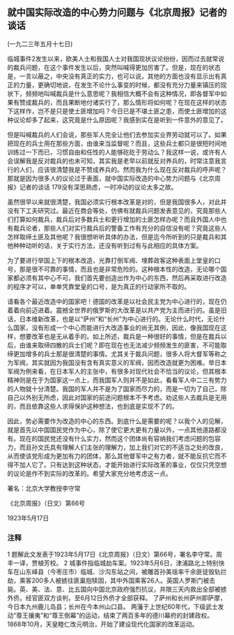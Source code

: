 ## 就中国实际改造的中心势力问题与《北京周报》记者的谈话

 

(一九二三年五月十七日)

 

临城事件2发生以来，欧美人士和我国人士对我国现状议论纷纷，因而过去就常说的裁兵问题，在这个事件发生以后，突然叫喊得更加厉害了。但是，现在的状态是，一言以蔽之，中央没有真正的实力，也可以说，其他的方面也没有显示出有真正的力量，更确切地说，在发生不论什么事变的时候，都没有充分力量来镇压的现状下，频频地叫喊裁兵是什么意思呢？我相信大概不会有这种情况，即各督军中如果有赞成裁兵的，而且果断地付诸实行了，那么情形将如何呢？在现在这样的状态下这样作，岂不是只是使土匪增加吗？今日已是不堪土匪之患，而使土匪增加的这种议论却多了起来，这究竟是什么原因呢？我感到实在是听到一件意外的意见了。

但是叫喊裁兵的人们会说，那些军人完全让他们去参加实业界劳动就可以了。如果把现在的兵士用在那些方面，由谁来当监督呢？而且，这些兵士都只是很短时间地训练过一下而已，习惯自由和任性的人能够矻矻于劳动么？我这样一说，或许有人会误解我是反对裁兵的也未可知，其实我是老早以前就反对养兵的，时常注意我言行的人们，应该很清楚我是不赞成养兵的。然而我为什么现在反对裁兵的呼声呢？那就是因为很多人的议论过于表面，就中国实际改造的中心势力问题与《北京周报》记者的谈话 179没有深思熟虑，一时冲动的议论太多之故。

虽然很早以来就很清楚，我国必须实行根本改革是对的，但是我国很多人，对此并没有下工夫研究过。最近在商会等处，仿佛有就裁兵问题发表意见的，究竟那些人们打算如何裁兵，裁兵后对多数兵士和更行增加的土匪怎样办呢？而且外国人中也有裁兵论者，那些人们对实行裁兵后的警备工作有充分的自信没有呢？究竟这些人怎样取缔土匪及其他呢？我很想听听具体的办法，但是迄今所听到的只是裁兵和其他种种动听的话，关于实行方法，还没有听到过有与此相应的具体方案。

为了要进行举国上下的根本改造，光靠打倒军阀、埋葬政客这种表面上堂皇的口号，那是很不可靠的事情，而且也是非常危险的。这种根本性的改造，无论哪个国家都必须有其中心不可，我们首先要创造出作为中心的东西，然后再采取进行改造的程序才可以，单单凭靠堂皇的口号，是为真正的行动家所不取的。

请看各个最近改造中的国家吧！德国的改革是以社会民主党为中心进行的，现在仍着着向前迈进着。震撼全世界的俄罗斯的大改革是以共产党为主而进行的。虽是旧话，日本维新改革，也是以“萨州”和“长州”为中心进行的。无论什么时代，无论什么国家，没有形成一个中心而能进行大改造事业的尚无其例，因此，像我国现在这样，想要改革也是无从着手的。如上所述，裁兵是一种很好的事情，但是在裁兵以后，由谁来取缔四散的兵士们呢？即在现在也无法减少频频发生的匪害，不可能取缔更加增多的兵士那是很清楚的事情。尤其关于裁兵问题，很多人将大督军等称之为军阀，其实就因为我国没有含有真实意义的军阀，因而改造就更为困难。举日本军阀为例来看，在日本军人的主张中，有很多对现代社会不恰当的议论，但其根本精神则是在于为国家这一点上，而我国军人则并不是如此，看看军人中二三有势力的人物就十分清楚。我国的军人并不是为了国家而尽力的，而是一切为了自己，除自己以外别无所虑，因此对国家的前途问题根本不予考虑。劝这些人去裁兵是无用的，而且依靠这些人求得保护这种想法，也到底是实现不了的。

因此，势必需要作为改造的中心的东西。到底什么是需要的呢？以我个人的见解，就是首先以中国国民党作为中心，除了使它更大更有力量以外，一点其他道路都没有。现在的国民党还没有什么实力，然而这个团体尚有容纳我们考虑问题的包容力，而且孙文氏具有理解人们主张的理解力，加上我们对它的不适当之处的改良，从而使该党形成为更加有力的团体，那么其他督军中之有力者，就不能反抗它而不得不加人它了。只有达到这种状态，才能开始进行实际改革的事业，仅仅只凭空想的议论是作不到实际的改革的。希望大家充分地考虑这一点。

 

署名：北京大学教授李守常

《北京周报》（日文）第66号

1923年5月17日

 

### 注释
1 题解此文发表于1923年5月17日《北京周报》（日文）第66号，署名李守常。周丰一译，贾植芳校。
2 城事件指临城劫车案。1923年5月6日，津浦路北上特别快车在山东峄县（今枣庄市）临城、沙沟东站之间，被雕首孙美瑶率千余匪徒毁轨拦劫，乘客200多人被掳往匪巢抱犊固，其中外国乘客26人。英国人罗斯门被击毙。英、美、法、意、比五国向中国北京政府强烈抗议，并限三天内救出全部被掳外侨。经官匪双方谈判，至6月12日外侨才全部获释。
了萨州和长州萨州即萨摩，今日本九州鹿儿岛县；长州在今本州山口县。
两藩于上世纪60年代，下级武士发动“尊王攘夷”和“尊王倒幕”的运动，结束了两百多年的德川幕府的封建政权。1868年10月，天皇睦仁改元明治，开始了建设现代化国家的改革运动。

